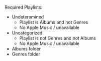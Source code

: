Required Playlists:
- Undeteremined
    - Playlist is Albums and not Genres
    - No Apple Music / unavailable
- Uncategorized
    - Playlist is not Genres and not Albums
    - No Apple Music / unavailable
- Albums folder
- Genres folder